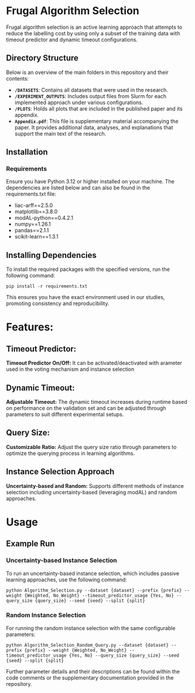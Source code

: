 # Frugal Algorithm Selection # 

Frugal algorithm selection is an active learning approach that attempts to reduce the labelling cost by using only a subset of the training data with timeout predictor and dynamic timeout configurations.

## Directory Structure ##
Below is an overview of the main folders in this repository and their contents:

- __`/DATASETS`__: Contains all datasets that were used in the research.
- __`/EXPERIMENT_OUTPUTS`__: Includes output files from Slurm for each implemented approach under various configurations.
- __`/PLOTS`__: Holds all plots that are included in the published paper and its appendix.
- __`Appendix.pdf`__: This file is supplementary material accompanying the paper. It provides additional data, analyses, and explanations that support the main text of the research.

## Installation ## 

### Requirements ###
Ensure you have Python 3.12 or higher installed on your machine. The dependencies are listed below and can also be found in the requirements.txt file:

- liac-arff==2.5.0
- matplotlib==3.8.0
- modAL-python==0.4.2.1
- numpy==1.26.1
- pandas==2.1.1
- scikit-learn==1.3.1

## Installing Dependencies ##
To install the required packages with the specified versions, run the following command:

```
pip install -r requirements.txt
```

This ensures you have the exact environment used in our studies, promoting consistency and reproducibility.

# Features: #

## Timeout Predictor: ##
__Timeout Predictor On/Off:__ It can be activated/deactivated with arameter used in the voting mechanism and instance selection

## Dynamic Timeout: ##
__Adjustable Timeout:__ The dynamic timeout increases during runtime based on performance on the validation set and can be adjusted through parameters to suit different experimental setups.

## Query Size: ##
__Customizable Ratio:__ Adjust the query size ratio through parameters to optimize the querying process in learning algorithms.

## Instance Selection Approach ## 
__Uncertainty-based and Random:__ Supports different methods of instance selection including uncertainty-based (leveraging modAL) and random approaches.

# Usage # 

## Example Run ##

### Uncertainty-based Instance Selection ###
To run an uncertainty-based instance selection, which includes passive learning approaches, use the following command:

```
python Algorithm_Selection.py --dataset {dataset} --prefix {prefix} --weight {Weighted, No_Weight} --timeout_predictor_usage {Yes, No} --query_size {query_size} --seed {seed} --split {split}
```

### Random Instance Selection ###
For running the random instance selection with the same configurable parameters:

```
python Algorithm_Selection_Random_Query.py --dataset {dataset} --prefix {prefix} --weight {Weighted, No_Weight} --timeout_predictor_usage {Yes, No} --query_size {query_size} --seed {seed} --split {split}
```

Further parameter details and their descriptions can be found within the code comments or the supplementary documentation provided in the repository.